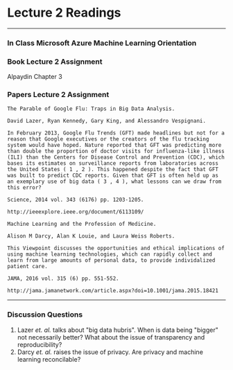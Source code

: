 # Lecture 2 Readings
___
### In Class Microsoft Azure Machine Learning Orientation


### Book Lecture 2 Assignment
Alpaydin Chapter 3

### Papers Lecture 2 Assignment
```
The Parable of Google Flu: Traps in Big Data Analysis.

David Lazer, Ryan Kennedy, Gary King, and Alessandro Vespignani.

In February 2013, Google Flu Trends (GFT) made headlines but not for a reason that Google executives or the creators of the flu tracking system would have hoped. Nature reported that GFT was predicting more than double the proportion of doctor visits for influenza-like illness (ILI) than the Centers for Disease Control and Prevention (CDC), which bases its estimates on surveillance reports from laboratories across the United States ( 1 , 2 ). This happened despite the fact that GFT was built to predict CDC reports. Given that GFT is often held up as an exemplary use of big data ( 3 , 4 ), what lessons can we draw from this error?

Science, 2014 vol. 343 (6176) pp. 1203-1205.

http://ieeexplore.ieee.org/document/6113109/
```
```
Machine Learning and the Profession of Medicine.

Alison M Darcy, Alan K Louie, and Laura Weiss Roberts.

This Viewpoint discusses the opportunities and ethical implications of using machine learning technologies, which can rapidly collect and learn from large amounts of personal data, to provide individalized patient care.

JAMA, 2016 vol. 315 (6) pp. 551-552.

http://jama.jamanetwork.com/article.aspx?doi=10.1001/jama.2015.18421
```
___
### Discussion Questions
1. Lazer *et. al.* talks about "big data hubris". When is data being "bigger" not necessarily better? What about the issue of transparency and reproducibility?
2. Darcy *et. al.* raises the issue of privacy. Are privacy and machine learning reconcilable?
